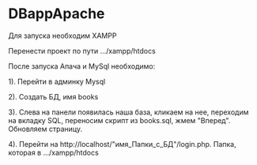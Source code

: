 # DBappApache
Для запуска необходим XAMPP

Перенести проект по пути .../xampp/htdocs

После запуска Апача и MySql необходимо:
 
1). Перейти в админку Mysql

2). Создать БД, имя books

3). Слева на панели появилась наша база, кликаем на нее, переходим на вкладку SQL, переносим скрипт из books.sql, жмем "Вперед". Обновляем страницу.

4). Перейти на http://localhost/"имя_Папки_с_БД"/login.php. Папка, которая в .../xampp/htdocs
